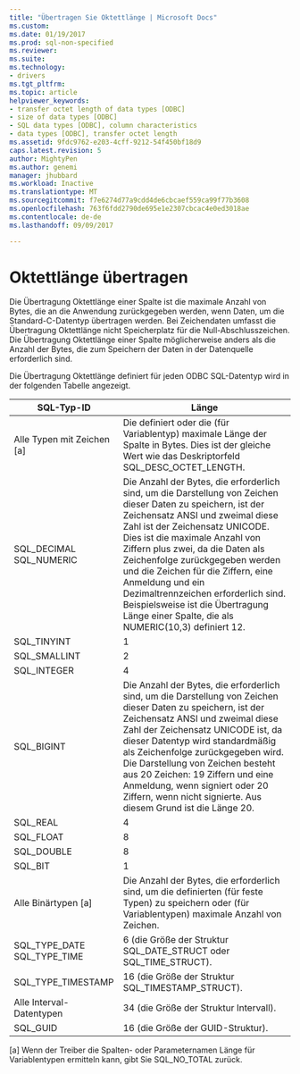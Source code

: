 ```yaml
---
title: "Übertragen Sie Oktettlänge | Microsoft Docs"
ms.custom: 
ms.date: 01/19/2017
ms.prod: sql-non-specified
ms.reviewer: 
ms.suite: 
ms.technology:
- drivers
ms.tgt_pltfrm: 
ms.topic: article
helpviewer_keywords:
- transfer octet length of data types [ODBC]
- size of data types [ODBC]
- SQL data types [ODBC], column characteristics
- data types [ODBC], transfer octet length
ms.assetid: 9fdc9762-e203-4cff-9212-54f450bf18d9
caps.latest.revision: 5
author: MightyPen
ms.author: genemi
manager: jhubbard
ms.workload: Inactive
ms.translationtype: MT
ms.sourcegitcommit: f7e6274d77a9cdd4de6cbcaef559ca99f77b3608
ms.openlocfilehash: 763f6fdd2790de695e1e2307cbcac4e0ed3018ae
ms.contentlocale: de-de
ms.lasthandoff: 09/09/2017

---
```

# <a name="transfer-octet-length"></a>Oktettlänge übertragen
Die Übertragung Oktettlänge einer Spalte ist die maximale Anzahl von Bytes, die an die Anwendung zurückgegeben werden, wenn Daten, um die Standard-C-Datentyp übertragen werden. Bei Zeichendaten umfasst die Übertragung Oktettlänge nicht Speicherplatz für die Null-Abschlusszeichen. Die Übertragung Oktettlänge einer Spalte möglicherweise anders als die Anzahl der Bytes, die zum Speichern der Daten in der Datenquelle erforderlich sind.  
  
 Die Übertragung Oktettlänge definiert für jeden ODBC SQL-Datentyp wird in der folgenden Tabelle angezeigt.  
  
|SQL-Typ-ID|Länge|  
|-------------------------|------------|  
|Alle Typen mit Zeichen [a]|Die definiert oder die (für Variablentyp) maximale Länge der Spalte in Bytes. Dies ist der gleiche Wert wie das Deskriptorfeld SQL_DESC_OCTET_LENGTH.|  
|SQL_DECIMAL<br />SQL_NUMERIC|Die Anzahl der Bytes, die erforderlich sind, um die Darstellung von Zeichen dieser Daten zu speichern, ist der Zeichensatz ANSI und zweimal diese Zahl ist der Zeichensatz UNICODE. Dies ist die maximale Anzahl von Ziffern plus zwei, da die Daten als Zeichenfolge zurückgegeben werden und die Zeichen für die Ziffern, eine Anmeldung und ein Dezimaltrennzeichen erforderlich sind. Beispielsweise ist die Übertragung Länge einer Spalte, die als NUMERIC(10,3) definiert 12.|  
|SQL_TINYINT|1|  
|SQL_SMALLINT|2|  
|SQL_INTEGER|4|  
|SQL_BIGINT|Die Anzahl der Bytes, die erforderlich sind, um die Darstellung von Zeichen dieser Daten zu speichern, ist der Zeichensatz ANSI und zweimal diese Zahl der Zeichensatz UNICODE ist, da dieser Datentyp wird standardmäßig als Zeichenfolge zurückgegeben wird. Die Darstellung von Zeichen besteht aus 20 Zeichen: 19 Ziffern und eine Anmeldung, wenn signiert oder 20 Ziffern, wenn nicht signierte. Aus diesem Grund ist die Länge 20.|  
|SQL_REAL|4|  
|SQL_FLOAT|8|  
|SQL_DOUBLE|8|  
|SQL_BIT|1|  
|Alle Binärtypen [a]|Die Anzahl der Bytes, die erforderlich sind, um die definierten (für feste Typen) zu speichern oder (für Variablentypen) maximale Anzahl von Zeichen.|  
|SQL_TYPE_DATE<br />SQL_TYPE_TIME|6 (die Größe der Struktur SQL_DATE_STRUCT oder SQL_TIME_STRUCT).|  
|SQL_TYPE_TIMESTAMP|16 (die Größe der Struktur SQL_TIMESTAMP_STRUCT).|  
|Alle Interval-Datentypen|34 (die Größe der Struktur Intervall).|  
|SQL_GUID|16 (die Größe der GUID-Struktur).|  
  
 [a] Wenn der Treiber die Spalten- oder Parameternamen Länge für Variablentypen ermitteln kann, gibt Sie SQL_NO_TOTAL zurück.

